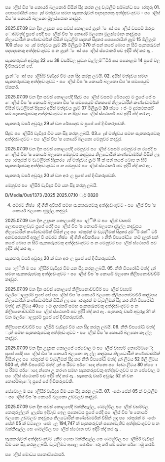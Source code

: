 ප ොලිස් විප ්ෂ කොර්ය බලකොර් විසින් සිදු කරන ලද වැටලීම් සම්බන්ධ ප ොරතුරු 01. පෙපරොයින් සෙ ෙෑෂ් මත්ද්‍රවය සමඟ සැකකරුවන් පදපදපනකු අත්ද්‍අඩංගුවට - ප ොලිස් විප ්ෂ කොර්ය බලකො මූලස්ථොන කඳවුර.

2025.07.09 වන දින උදෑසන සෙ සවස් කොලපේ ග්‍රෑන්් ොස් ප ොලිස් වසපම් ඔරුප ොඩවත්ද්‍ ප්‍රපේ පේදී ප ොලිස් විප ්ෂ කොර්ය බලකො මූලස්ථොන කඳවුපය නිලධොරීන් කණ්ඩොර්මක් විසින් වැටලීම් පදකක් සිදුකර පෙපරොයින් ග්‍රෑම් 15 මිලිග්‍රෑම් 100 ක් ෙො ෙෑෂ් මත්ද්‍රවය ග්‍රෑම් 25 මිලිග්‍රෑම් 370 ක් සන් කපේ බොප න සිටි සැකකරුවන් පදපදපනකු අත්ද්‍අඩංගුවට ප න ග්‍රෑන්් ොස් ප ොලිස් ස්ථොනර් පව ඉදිරි ත්ද්‍ කර ඇ .

සැකකරුවන් අවුරුදු 22 සෙ 38 වර්ස්වල සුවන වැල්ලම්ිටිර් සෙ පකොළඹ 14 ප්‍රපේ වල දිංචිකරුවන් පේ.

ග්‍රෑන්් ොස් ප ොලිසිර් වැඩිදුර විම යන සිදු කරනු ලබයි. 02. අයිස් මත්ද්‍රවය සමඟ සැකකරුපවකු අත්ද්‍අඩංගුවට - ප ොලිස් විප ්ෂ කොර්ය බලකො විප ්ෂ පමපෙයුම් ඒකකර්.

2025.07.09 වන දින සවස් කොලපේදී සීදූව ප ොලිස් වසපම් රේපදොළු ම ප්‍රපේ පේ ප ොලිස් විප ්ෂ කොර්ය බලකො විප ්ෂ පමපෙයුම් ඒකකපේ නිලධොරීන් කණ්ඩොර්මක් විසින් වැටලීමක් සිදුකර අයිස් මත්ද්‍රවය ග්‍රෑම් 07 මිලිග්‍රෑම් 20 ක් ෙො ජං ම දුරකථනර්ක් සම සැකකරුපවකු අත්ද්‍අඩංගුවට ප න සීදූව ප ොලිස් ස්ථොනර් පව ඉදිරි ත්ද්‍ කර ඇ .

සැකකරු වර්ස අවුරුදු 29 ක් වන රේපදොළු ම ප්‍රපේ පේ දිංචිකරුපවකි.

සීදූව ප ොලිසිර් වැඩිදුර විම යන සිදු කරනු ලබයි. 03. ෙෑෂ් මත්ද්‍රවය සමඟ සැකකරුපවකු අත්ද්‍අඩංගුවට - ප ොලිස් විප ්ෂ කොර්ය බලකො මෙනුවර කඳවුර.

2025.07.09 වන දින සවස් කොලපේදී මෙනුවර ප ොලිස් වසපම් මෙනුවර න රපේදී ප ොලිස් විප ්ෂ කොර්ය බලකො මෙනුවර කඳවුපය නිලධොරීන් කණ්ඩොර්මක් විසින් ලද ප ොරතුරක් ම වැටලීමක් සිදුකර ෙෑෂ් මත්ද්‍රවය ග්‍රෑම් 11 ක් සන් කපේ බොප න සිටි සැකකරුපවකු අත්ද්‍අඩංගුවට ප න මෙනුවර ප ොලිස් ස්ථොනර් පව ඉදිරි ත්ද්‍ කර ඇ .

සැකකරු වර්ස අවුරුදු 20 ක් වන අරං ල ප්‍රපේ පේ දිංචිකරුපවකි.

මෙනුවර ප ොලිසිර් වැඩිදුර විම යන සිදු කරනු ලබයි.

D/Media/Out/1373 /2025 2025.07.10 ැර් 0820

04. පමරට නිෂ් ොදි ගිනි අවිර්ක් සමඟ සැකකරුපවකු අත්ද්‍අඩංගුවට - ප ොලිස් විප ්ෂ කොර්ය බලකො දඹුල්ල කඳවුර.

2025.07.09 වන දින උදෑසන කොලපේදී ප ොල්ිති ම ප ොලිස් වසපම් ලොපකොලවැව ප්‍රපේ පේදී ප ොලිස් විප ්ෂ කොර්ය බලකො දඹුල්ල කඳවුපය නිලධොරීන් කණ්ඩොර්මක් විසින් ලද ප ොරතුරක් ම වැටලීමක් සිදුකර දුම්ීර් රක්ි ර්ට අනවසරපර්න් අතුල් වී පමරට නිෂ් ොදි ගිනි අවිර්ක් ෙො නීති විපරෝධි ෙනම් දැලක් සන් කපේ බොප න සිටි සැකකරුපවකු අත්ද්‍අඩංගුවට ප න මෙනුවර ප ොලිස් ස්ථොනර් පව ඉදිරි ත්ද්‍ කර ඇ .

සැකකරු වර්ස අවුරුදු 20 ක් වන අරං ල ප්‍රපේ පේ දිංචිකරුපවකි.

ප ොල්ිති ම ප ොලිසිර් වැඩිදුර විම යන සිදු කරනු ලබයි. 05. නීති විපරෝධී මත්ද්‍ ැන් සමඟ සැකකරුපවකු අත්ද්‍අඩංගුවට - ප ොලිස් විප ්ෂ කොර්ය බලකො කිලිපනොච්චචිර් කඳවුර.

2025.07.09 වන දින සවස් කොලපේ කිලිපනොච්චචිර් ප ොලිස් වසපම් මලර්ොලපුරම් ප්‍රපේ පේ ප ොලිස් විප ්ෂ කොර්ය බලකො කිලිපනොච්චචිර් කඳවුපය නිලධොරීන් කණ්ඩොර්මක් විසින් ලද ප ොරතුරක් ම වැටලීමක් සිදු කර නීති විපරෝධී මත්ද්‍ ැන් ලීටය 40 ෙො ඹ දඟරර්ක් සමඟ සැකකරුපවකු අත්ද්‍අඩංගුවට ප න කිලිපනොච්චචිර් ප ොලිස් ස්ථොනර් පව ඉදිරි ත්ද්‍ කර ඇ . සැකකරු වර්ස අවුරුදු 31 ක් වන මලර්ොලපුරම් ප්‍රපේ පේ දිංචිකරුපවකි.

කිලිපනොච්චචිර් ප ොලිසිර් වැඩිදුර විම යන සිදු කරනු ලබයි. 06. නීති විපරෝධී මත්ද්‍ ැන් සමඟ සැකකරුපවකු අත්ද්‍අඩංගුවට - ප ොලිස් විප ්ෂ කොර්ය බලකො කෑ ල්ල කඳවුර.

2025.07.09 වන දින උදෑසන කොලපේ පේවොල ම ප ොලිස් වසපම් නොරම්බැේද ප්‍රපේ පේදී ප ොලිස් විප ්ෂ කොර්ය බලකො කෑ ල්ල කඳවුපය නිලධොරීන් කණ්ඩොර්මක් විසින් ලද ප ොරතුරක් ම වැටලීමක් සිදු කර නීති විපරෝධී මත්ද්‍ ැන් ලීටය 52 මිලි ලීටය 500 ක්, නීති විපරෝධී මත්ද්‍ ැන් ප රීමට පර්ොදො න්නො ප ෝඩො ලීටය 80 ක් ෙො ප රීමට පර්ොදො න්නො උ කරණ සමඟ සැකකරුපවකු අත්ද්‍අඩංගුවට ප න පේවොල ම ප ොලිස් ස්ථොනර් පව ඉදිරි ත්ද්‍ කර ඇ . සැකකරු වර්ස අවුරුදු 52 ක් වන නොරම්බැේද ප්‍රපේ පේ දිංචිකරුපවකි.

පේවොල ම ප ොලිසිර් වැඩිදුර විම යන සිදු කරනු ලබයි. 07. ංජො පේන් 05 ක් වැටලීම - ප ොලිස් විප ්ෂ කොර්ය බලකො උඩවලව කඳවුර.

2025.07.09 වන දින සවස් කොලපේදී බක්කිඇල්ල, ණමල්විල ප ොලිස් වසම්වල කෙකුරුල්ලන් ැලැස්ස ඉදිවැව ඉෙල පකොටස ප්‍රපේ පේදී ප ොලිස් විප ්ෂ කොර්ය බලකො උඩවලව කඳවුපය නිලධොරීන් කණ්ඩොර්මක් විසින් ලද ප ොරතුරක් ම ංජො පේන් 05 ක් වටලො ංජො ැල 194,747 ක් සැකකරුවන් පනොමැතිව අත්ද්‍අඩංගුවට ප න බක්කිඇල්ල සෙ ණමල්විල ප ොලිස් ස්ථොන පව ඉදිරි ත්ද්‍ කර ඇ .

සැකකරුවන් අත්ද්‍අඩංගුවට ැනීම සෙො බක්කිඇල්ල සෙ ණමල්විල ප ොලිසිර් වැඩිදුර විම යන සිදු කරනු ලබයි. වැටලීමට අදොල ඡොර්ොරූ ර්ක් පම් සමඟ පර්ොමු කරමි.

ප ොලිස් මොධය පකොට්ඨොසර්.